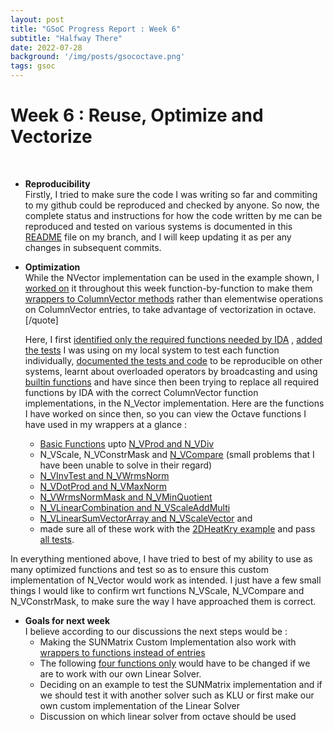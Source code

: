 ```yaml
---
layout: post
title: "GSoC Progress Report : Week 6"
subtitle: "Halfway There"
date: 2022-07-28
background: '/img/posts/gsococtave.png'
tags: gsoc
---
```


# Week 6 : Reuse, Optimize and Vectorize
<br>

- **Reproducibility** <br>
Firstly, I tried to make sure the code I was writing so far and commiting to my github could be reproduced and checked by anyone. So now, the complete status and instructions for how the code written by me can be reproduced and tested on various systems is documented in this [README](https://github.com/sarrah-basta/octave/tree/no_klu#:~:text=Code%20in%20The%20No%2DKLU%20Directory) file on my branch, and I will keep updating it as per any changes in subsequent commits. 

- **Optimization** <br>
  While the NVector implementation can be used in the example shown, I [worked on](https://github.com/sarrah-basta/octave/commit/2e2c2d760969dfd3a72c9d24fd9f9a89bad652ed#diff-a3d11327306987686626dcc14f7be068448172fa0825f72614fc6102c5e5cec9) it throughout this week function-by-function to make them [wrappers to ColumnVector methods](https://github.com/sarrah-basta/octave/commit/db668918125cf12446863da206fbf2cb4201029f#diff-77cc9dd91dc45ccce2e506f83099d81d2f672f369ad1701f6d22e0a655d35cb5) rather than elementwise operations on ColumnVector entries, to take advantage of vectorization in octave.
  [/quote]

  Here, I first [identified only the required functions needed by IDA](https://github.com/sarrah-basta/octave/commit/030a769ef21c370d6f1b38e65833d325e1eeed0c) , [added the tests](https://github.com/sarrah-basta/octave/commit/c720c8d30c284c1b79102496af0a45632d131a9e) I was using on my local system to test each function individually, [documented the tests and code](https://github.com/sarrah-basta/octave/commit/68bb1357a8cc33b3df4d9e58e68d818cca2dd436) to be reproducible on other systems, learnt about overloaded operators by broadcasting and using [builtin functions](https://github.com/sarrah-basta/octave/commit/0cb50d2a091704d3fa98cb0e5e7830c670e0a165) and have since then been 
  trying to replace all required functions by IDA with the correct ColumnVector function implementations, in the N_Vector implementation. Here are the functions I have worked on since then, so you can view the Octave functions I have used in my wrappers at a glance : 

  - [Basic Functions](https://github.com/sarrah-basta/octave/commit/db668918125cf12446863da206fbf2cb4201029f#diff-77cc9dd91dc45ccce2e506f83099d81d2f672f369ad1701f6d22e0a655d35cb5) upto [N_VProd and N_VDiv](https://github.com/sarrah-basta/octave/commit/2e2c2d760969dfd3a72c9d24fd9f9a89bad652ed)
  - N_VScale, N_VConstrMask and [N_VCompare](https://github.com/sarrah-basta/octave/commit/030a769ef21c370d6f1b38e65833d325e1eeed0c#diff-a3d11327306987686626dcc14f7be068448172fa0825f72614fc6102c5e5cec9R834-R850) (small problems that I have been unable to solve in their regard)
  - [N_VInvTest and N_VWrmsNorm](https://github.com/sarrah-basta/octave/commit/8988cdd523e6ce2c6bba89b5eabcb0ceefdb19a0)
  - [N_VDotProd and N_VMaxNorm](https://github.com/sarrah-basta/octave/commit/f0eb3b8b8077ef6c2458c57f97637e2fcfdee773)
  - [N_VWrmsNormMask and N_VMinQuotient](https://github.com/sarrah-basta/octave/commit/7d6aa80989628959fc29b276d1769d6eac784014)
  - [N_VLinearCombination and N_VScaleAddMulti](https://github.com/sarrah-basta/octave/commit/eda7701929f0264f0afdf06adad5282da4210049)
  - [N_VLinearSumVectorArray and N_VScaleVector](https://github.com/sarrah-basta/octave/commit/4576f2520fce9cd90dfab31da154f8fc25615b4f)
  and 
  - made sure all of these work with the [2DHeatKry example](https://github.com/sarrah-basta/octave/blob/no_klu/no-klu/src/kry_example.c) and pass [all tests](https://github.com/sarrah-basta/octave/blob/no_klu/no-klu/src/test_nvector_octave.cpp).

In everything mentioned above, I have tried to best of my ability to use as many optimized functions and test so as to ensure this custom implementation of N_Vector would work as intended. I just have a few small things I would like to confirm wrt functions N_VScale, N_VCompare and N_VConstrMask, to make sure the way I have approached them is correct. 

- **Goals for next week** <br>
  I believe according to our discussions the next steps would be : 
  - Making the SUNMatrix Custom Implementation also work with [wrappers to functions instead of entries](https://github.com/sarrah-basta/octave/blob/42ed2792119d4225341c6d8ca81e8b093225834e/no-klu/src/sunmatrix_oct.h#L80)
  - The following [four functions only](https://sundials.readthedocs.io/en/latest/sunmatrix/SUNMatrix_package_links.html#sunmatrix-functions-used-by-ida) would have to be changed if we are to work with our own Linear Solver.
  - Deciding on an example to test the SUNMatrix implementation and if we should test it with another solver such as KLU or first make our own custom implementation of the Linear Solver
  - Discussion on which linear solver from octave should be used